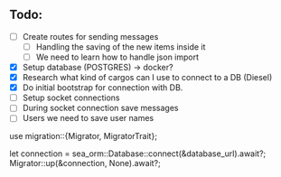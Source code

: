 ## Todo:
- [ ] Create routes for sending messages
    - [ ] Handling the saving of the new items inside it
    - [ ] We need to learn how to handle json import
- [x] Setup database (POSTGRES) -> docker?
- [X] Research what kind of cargos can I use to connect to a DB (Diesel)
- [X] Do initial bootstrap for connection with DB.
- [ ] Setup socket connections
- [ ] During socket connection save messages
- [ ] Users we need to save user names

use migration::{Migrator, MigratorTrait};

let connection = sea_orm::Database::connect(&database_url).await?;
Migrator::up(&connection, None).await?;
